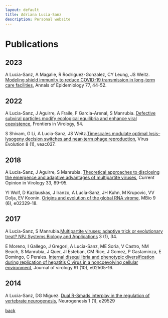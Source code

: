 ```yaml
---
layout: default
title: Adriana Lucia-Sanz
description: Personal website
---
```


# Publications

## 2023

A Lucia-Sanz, A Magalie, R Rodriguez-Gonzalez, CY Leung, JS Weitz. <a href="https://www.sciencedirect.com/science/article/pii/S104727972200268X">Modeling shield immunity to reduce COVID-19 transmission in long-term care facilities</a>, Annals of Epidemiology 77, 44-52.

## 2022

A Lucia-Sanz, J Aguirre, A Fraile, F Garcia-Arenal, S Manrubia. <a href="https://www.frontiersin.org/articles/10.3389/fviro.2022.929851/full?&utm_source=Email_to_authors_&utm_medium=Email&utm_content=T1_11.5e1_author&utm_campaign=Email_publication&field=&journalName=Frontiers_in_Virology&id=929851">Defective subviral particles modify ecological equilibria and enhance viral coexistence</a>,
Frontiers in Virology, 54.

S Shivam, G Li, A Lucia-Sanz, JS Weitz.<a href="https://academic.oup.com/ve/article/8/1/veac037/6577223">Timescales modulate optimal lysis–lysogeny decision switches and near-term phage reproduction</a>,
Virus Evolution 8 (1), veac037.

## 2018

A Lucía-Sanz, J Aguirre, S Manrubia. <a href="https://www.sciencedirect.com/science/article/pii/S1879625718300385">Theoretical approaches to disclosing the emergence and adaptive advantages of multipartite viruses</a>, Current Opinion in Virology 33, 89-95.

YI Wolf, D Kazlauskas, J Iranzo, A Lucía-Sanz, JH Kuhn, M Krupovic, VV Dolja, EV Koonin. <a href="https://journals.asm.org/doi/full/10.1128/mBio.02329-18">Origins and evolution of the global RNA virome</a>, MBio 9 (6), e02329-18.

## 2017

A Lucía-Sanz, S Manrubia.<a href="https://www.nature.com/articles/s41540-017-0035-y">Multipartite viruses: adaptive trick or evolutionary treat? NPJ Systems Biology and Applications</a> 3 (1), 34.

E Moreno, I Gallego, J Gregori, A Lucía-Sanz, ME Soria, V Castro, NM Beach, S Manrubia, J Quer, JI Esteban, CM Rice, J Gomez, P Gastaminza, E Domingo, C Perales. <a href="https://journals.asm.org/doi/full/10.1128/JVI.02505-16">Internal disequilibria and phenotypic diversification during replication of hepatitis C virus in a noncoevolving cellular environment</a>, Journal of virology 91 (10), e02505-16.

## 2014

A Lucia-Sanz, DG Miguez. <a href="https://www.tandfonline.com/doi/full/10.4161/neur.29529">Dual R-Smads interplay in the regulation of vertebrate neurogenesis</a>, Neurogenesis 1 (1), e29529

[back](./)
